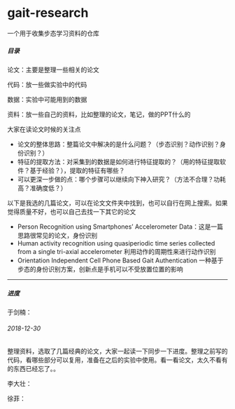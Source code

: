 # gait-research
一个用于收集步态学习资料的仓库

##### 目录
论文：主要是整理一些相关的论文

代码：放一些做实验中的代码

数据：实验中可能用到的数据

资料：放一些自己的资料，比如整理的论文，笔记，做的PPT什么的

大家在读论文时候的关注点
+ 论文的整体思路：整篇论文中解决的是什么问题？（步态识别？动作识别？身份识别？）
+ 特征的提取方法：对采集到的数据是如何进行特征提取的？（用的特征提取软件？基于经验？），提取的特征有哪些？
+ 可以更深一步做的点：哪个步骤可以继续向下神入研究？（方法不合理？功耗高？准确度低？）

以下是我选的几篇论文，可以在论文文件夹中找到，也可以自行在网上搜索。如果觉得质量不好，也可以自己去找一下其它的论文

+ Person Recognition using Smartphones’ Accelerometer Data：这是一篇思路很常见的论文，身份识别
+ Human activity recognition using quasiperiodic time series collected from a single tri-axial accelerometer 利用动作的周期性来进行动作识别
+ Orientation Independent Cell Phone Based Gait Authentication 一种基于步态的身份识别方案，创新点是手机可以不受放置位置的影响

---

##### 进度
于剑楠：
###### 2018-12-30
整理资料，选取了几篇经典的论文，大家一起读一下同步一下进度。整理之前写的代码，看哪些部分可以复用，准备在之后的实验中使用。看一看论文，太久不看有的东西已经忘了。。

李大壮：

徐菲：


